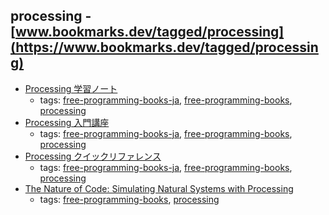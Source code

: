 processing - [www.bookmarks.dev/tagged/processing](https://www.bookmarks.dev/tagged/processing)
---
* [Processing 学習ノート](http://www.d-improvement.jp/learning/processing/)
    * tags: [free-programming-books-ja](../tagged/free-programming-books-ja.md), [free-programming-books](../tagged/free-programming-books.md), [processing](../tagged/processing.md)
* [Processing 入門講座](http://ap.kakoku.net/index.html)
    * tags: [free-programming-books-ja](../tagged/free-programming-books-ja.md), [free-programming-books](../tagged/free-programming-books.md), [processing](../tagged/processing.md)
* [Processing クイックリファレンス](http://www.musashinodenpa.com/p5/)
    * tags: [free-programming-books-ja](../tagged/free-programming-books-ja.md), [free-programming-books](../tagged/free-programming-books.md), [processing](../tagged/processing.md)
* [The Nature of Code: Simulating Natural Systems with Processing](http://natureofcode.com/book/)
    * tags: [free-programming-books](../tagged/free-programming-books.md), [processing](../tagged/processing.md)
